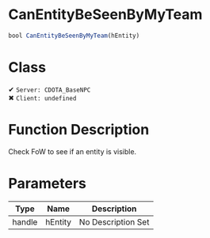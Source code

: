 # CanEntityBeSeenByMyTeam
```js	
bool CanEntityBeSeenByMyTeam(hEntity)
```
# Class
✔ `Server: CDOTA_BaseNPC`  
✖ `Client: undefined`  

# Function Description
Check FoW to see if an entity is visible.
# Parameters
Type|Name|Description
--|--|--
handle|hEntity|No Description Set
